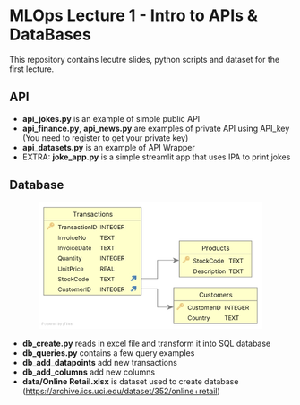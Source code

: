 # MLOps Lecture 1 - Intro to APIs & DataBases

This repository contains lecutre slides, python scripts and dataset for the first lecture. 


## API
- **api_jokes.py** is an example of simple public API
- **api_finance.py**, **api_news.py** are examples of private API using API_key (You need to register to get your private key)
- **api_datasets.py** is an example of API Wrapper
- EXTRA: **joke_app.py** is a simple streamlit app that uses IPA to print jokes



## Database

<p align="center">
  <img src="images/schema.jpg" alt="Schema" width="400"/>
</p>


- **db_create.py** reads in excel file and transform it into SQL database
- **db_queries.py** contains a few query examples
- **db_add_datapoints** add new transactions
- **db_add_columns** add new columns
- **data/Online Retail.xlsx** is dataset used to create database (https://archive.ics.uci.edu/dataset/352/online+retail)
